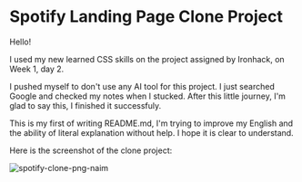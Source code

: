# Spotify Landing Page Clone Project

Hello!

I used my new learned CSS skills on the project assigned by Ironhack, on Week 1, day 2.

I pushed myself to don't use any AI tool for this project. I just searched Google and checked my notes when I stucked. After this little journey, I'm glad to say this, I finished it successfuly.

This is my first of writing README.md, I'm trying to improve my English and the ability of literal explanation without help. I hope it is clear to understand.

Here is the screenshot of the clone project:

![spotify-clone-png-naim](image.png)

